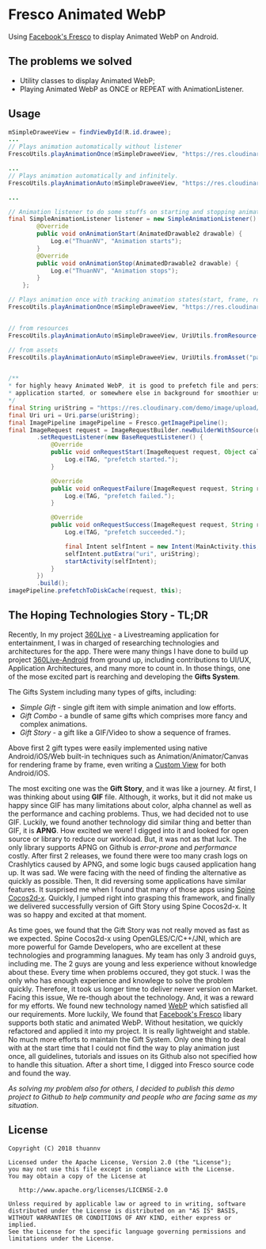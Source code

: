 # Fresco Animated WebP
Using [Facebook's Fresco](http://frescolib.org/docs/webp-support.html) to display Animated WebP on Android.

## The problems we solved
- Utility classes to display Animated WebP;
- Playing Animated WebP as ONCE or REPEAT with AnimationListener.

## Usage

```java
mSimpleDraweeView = findViewById(R.id.drawee);
...
// Plays animation automatically without listener
FrescoUtils.playAnimationOnce(mSimpleDraweeView, "https://res.cloudinary.com/demo/image/upload/fl_awebp,q_40/bored_animation.webp");

...
// Plays animation automatically and infinitely.
FrescoUtils.playAnimationAuto(mSimpleDraweeView, "https://res.cloudinary.com/demo/image/upload/fl_awebp,q_40/bored_animation.webp");

...

// Animation listener to do some stuffs on starting and stopping animation.
final SimpleAnimationListener listener = new SimpleAnimationListener() {
        @Override
        public void onAnimationStart(AnimatedDrawable2 drawable) {
            Log.e("ThuanNV", "Animation starts");
        }
        @Override
        public void onAnimationStop(AnimatedDrawable2 drawable) {
            Log.e("ThuanNV", "Animation stops");
        }
    };

// Plays animation once with tracking animation states(start, frame, reset, repeat, stop)
FrescoUtils.playAnimationOnce(mSimpleDraweeView, "https://res.cloudinary.com/demo/image/upload/fl_awebp,q_40/bored_animation.webp", listener);


// from resources
FrescoUtils.playAnimationAuto(mSimpleDraweeView, UriUtils.fromResource(R.drawable.dog_and_bone));

// from assets
FrescoUtils.playAnimationAuto(mSimpleDraweeView, UriUtils.fromAsset("palace.webp"));


/**
* for highly heavy Animated WebP, it is good to prefetch file and persist to disk when
* application started, or somewhere else in background for smoothier user experience.
*/
final String uriString = "https://res.cloudinary.com/demo/image/upload/fl_awebp,q_40/bored_animation.webp";
final Uri uri = Uri.parse(uriString);
final ImagePipeline imagePipeline = Fresco.getImagePipeline();
final ImageRequest request = ImageRequestBuilder.newBuilderWithSource(uri)
        .setRequestListener(new BaseRequestListener() {
            @Override
            public void onRequestStart(ImageRequest request, Object callerContext, String requestId, boolean isPrefetch) {
                Log.e(TAG, "prefetch started.");
            }

            @Override
            public void onRequestFailure(ImageRequest request, String requestId, Throwable throwable, boolean isPrefetch) {
                Log.e(TAG, "prefetch failed.");
            }

            @Override
            public void onRequestSuccess(ImageRequest request, String requestId, boolean isPrefetch) {
                Log.e(TAG, "prefetch succeeded.");

                final Intent selfIntent = new Intent(MainActivity.this, MainActivity.class);
                selfIntent.putExtra("uri", uriString);
                startActivity(selfIntent);
            }
        })
        .build();
imagePipeline.prefetchToDiskCache(request, this);

```


## The Hoping Technologies Story - TL;DR
Recently, In my project [360Live](https://360live.vn) - a Livestreaming application for entertainment, I was in charged of researching technologies and architectures for the app. There were many things I have done to build up project [360Live-Android](https://play.google.com/store/apps/details?id=com.vng.live360) from ground up, including contributions to UI/UX, Application Architectures, and many more to count in. In those things, one of the mose excited part is rearching and developing the **Gifts System**.

The Gifts System including many types of gifts, including:
  - *Simple Gift* - single gift item with simple animation and low efforts.
  - *Gift Combo* - a bundle of same gifts which comprises more fancy and complex animations.
  - *Gift Story* - a gift like a GIF/Video to show a sequence of frames.
 
Above first 2 gift types were easily implemented using native Android/iOS/Web built-in techniques such as Animation/Animator/Canvas for rendering frame by frame, even writing a [Custom View](https://developer.android.com/training/custom-views/create-view.html) for both Android/iOS.

The most exciting one was the **Gift Story**, and it was like a journey. At first, I was thinking about using **GIF** file. Although, it works, but it did not make us happy since GIF has many limitations about color, alpha channel as well as the performance and caching problems. Thus, we had decided not to use GIF. Luckily, we found another technology did similar thing and better than GIF, it is **APNG**. How excited we were! I digged into it and looked for open source or library to reduce our workload. But, it was not as that luck. The only library supports APNG on Github is *error-prone* and *performance* costly. After first 2 releases, we found there were too many crash logs on Crashlytics caused by APNG, and some logic bugs caused application hang up. It was sad. We were facing with the need of finding the alternative as quickly as possible. Then, It did reversing some applications have similar features. It susprised me when I found that many of those apps using [Spine Cocos2d-x](https://github.com/EsotericSoftware/spine-runtimes/tree/3.6/spine-cocos2dx). Quickly, I jumped right into grasping this framework, and finally we delivered successfully version of Gift Story using Spine Cocos2d-x. It was so happy and excited at that moment. 

As time goes, we found that the Gift Story was not really moved as fast as we expected. Spine Cocos2d-x using OpenGLES/C/C++/JNI, which are more powerful for Gamde Developers, who are excellent at these technologies and programming lanagues. My team has only 3 android guys, including me. The 2 guys are young and less experience without knowledge about these. Every time when problems occured, they got stuck. I was the only who has enough experience and knowlege to solve the problem quickly. Therefore, it took us longer time to deliver newer version on Market. Facing this issue, We re-though about the technology. And, it was a reward for my efforts. We found new technology named [WebP](https://developers.google.com/speed/webp/) which satisfied all our requirements. More luckily, We found that [Facebook's Fresco](http://frescolib.org/docs/webp-support.html) libary supports both static and animated WebP. Without hesitation, we quickly refactored and applied it into my project. It is really lightweight and stable. No much more efforts to maintain the Gift System. Only one thing to deal with at the start time that I could not find the way to play animation just once, all guidelines, tutorials and issues on its Github also not specified how to handle this situation. After a short time, I digged into Fresco source code and found the way.

*As solving my problem also for others, I decided to publish this demo project to Github to help community and people who are facing same as my situation*.

## License
    Copyright (C) 2018 thuannv

    Licensed under the Apache License, Version 2.0 (the "License");
    you may not use this file except in compliance with the License.
    You may obtain a copy of the License at

       http://www.apache.org/licenses/LICENSE-2.0

    Unless required by applicable law or agreed to in writing, software
    distributed under the License is distributed on an "AS IS" BASIS,
    WITHOUT WARRANTIES OR CONDITIONS OF ANY KIND, either express or implied.
    See the License for the specific language governing permissions and
    limitations under the License.

